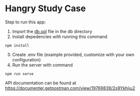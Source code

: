 # Hangry Study Case

Step to run this app:
1. Import the [db.sql](https://github.com/ravmhmmd/hangry-study-case/blob/main/db/db.sql) file in the db directory
2. Install depedencies with running this command 
```
npm install
```
3. Create .env file (example provided, customize with your own configuration)
4. Run the server with command
```
npm run serve
```

API documentation can be found at https://documenter.getpostman.com/view/19769839/2s9Ykhiju2
